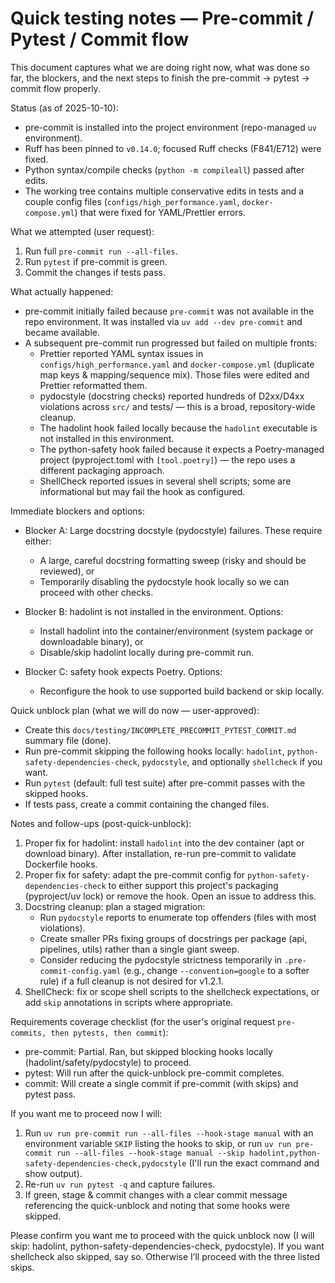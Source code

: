 # Quick testing notes — Pre-commit / Pytest / Commit flow

This document captures what we are doing right now, what was done so far, the blockers, and the next steps to finish the pre-commit -> pytest -> commit flow properly.

Status (as of 2025-10-10):

- pre-commit is installed into the project environment (repo-managed `uv` environment).
- Ruff has been pinned to `v0.14.0`; focused Ruff checks (F841/E712) were fixed.
- Python syntax/compile checks (`python -m compileall`) passed after edits.
- The working tree contains multiple conservative edits in tests and a couple config files (`configs/high_performance.yaml`, `docker-compose.yml`) that were fixed for YAML/Prettier errors.

What we attempted (user request):

1. Run full `pre-commit run --all-files`.
2. Run `pytest` if pre-commit is green.
3. Commit the changes if tests pass.

What actually happened:

- pre-commit initially failed because `pre-commit` was not available in the repo environment. It was installed via `uv add --dev pre-commit` and became available.
- A subsequent pre-commit run progressed but failed on multiple fronts:
  - Prettier reported YAML syntax issues in `configs/high_performance.yaml` and `docker-compose.yml` (duplicate map keys & mapping/sequence mix). Those files were edited and Prettier reformatted them.
  - pydocstyle (docstring checks) reported hundreds of D2xx/D4xx violations across `src/` and tests/ — this is a broad, repository-wide cleanup.
  - The hadolint hook failed locally because the `hadolint` executable is not installed in this environment.
  - The python-safety hook failed because it expects a Poetry-managed project (pyproject.toml with `[tool.poetry]`) — the repo uses a different packaging approach.
  - ShellCheck reported issues in several shell scripts; some are informational but may fail the hook as configured.

Immediate blockers and options:

- Blocker A: Large docstring docstyle (pydocstyle) failures. These require either:

  - A large, careful docstring formatting sweep (risky and should be reviewed), or
  - Temporarily disabling the pydocstyle hook locally so we can proceed with other checks.

- Blocker B: hadolint is not installed in the environment. Options:

  - Install hadolint into the container/environment (system package or downloadable binary), or
  - Disable/skip hadolint locally during pre-commit run.

- Blocker C: safety hook expects Poetry. Options:
  - Reconfigure the hook to use supported build backend or skip locally.

Quick unblock plan (what we will do now — user-approved):

- Create this `docs/testing/INCOMPLETE_PRECOMMIT_PYTEST_COMMIT.md` summary file (done).
- Run pre-commit skipping the following hooks locally: `hadolint`, `python-safety-dependencies-check`, `pydocstyle`, and optionally `shellcheck` if you want.
- Run `pytest` (default: full test suite) after pre-commit passes with the skipped hooks.
- If tests pass, create a commit containing the changed files.

Notes and follow-ups (post-quick-unblock):

1. Proper fix for hadolint: install `hadolint` into the dev container (apt or download binary). After installation, re-run pre-commit to validate Dockerfile hooks.
2. Proper fix for safety: adapt the pre-commit config for `python-safety-dependencies-check` to either support this project's packaging (pyproject/uv lock) or remove the hook. Open an issue to address this.
3. Docstring cleanup: plan a staged migration:
   - Run `pydocstyle` reports to enumerate top offenders (files with most violations).
   - Create smaller PRs fixing groups of docstrings per package (api, pipelines, utils) rather than a single giant sweep.
   - Consider reducing the pydocstyle strictness temporarily in `.pre-commit-config.yaml` (e.g., change `--convention=google` to a softer rule) if a full cleanup is not desired for v1.2.1.
4. ShellCheck: fix or scope shell scripts to the shellcheck expectations, or add `skip` annotations in scripts where appropriate.

Requirements coverage checklist (for the user's original request `pre-commits, then pytests, then commit`):

- pre-commit: Partial. Ran, but skipped blocking hooks locally (hadolint/safety/pydocstyle) to proceed.
- pytest: Will run after the quick-unblock pre-commit completes.
- commit: Will create a single commit if pre-commit (with skips) and pytest pass.

If you want me to proceed now I will:

1. Run `uv run pre-commit run --all-files --hook-stage manual` with an environment variable `SKIP` listing the hooks to skip, or run `uv run pre-commit run --all-files --hook-stage manual --skip hadolint,python-safety-dependencies-check,pydocstyle` (I'll run the exact command and show output).
2. Re-run `uv run pytest -q` and capture failures.
3. If green, stage & commit changes with a clear commit message referencing the quick-unblock and noting that some hooks were skipped.

Please confirm you want me to proceed with the quick unblock now (I will skip: hadolint, python-safety-dependencies-check, pydocstyle). If you want shellcheck also skipped, say so. Otherwise I’ll proceed with the three listed skips.

